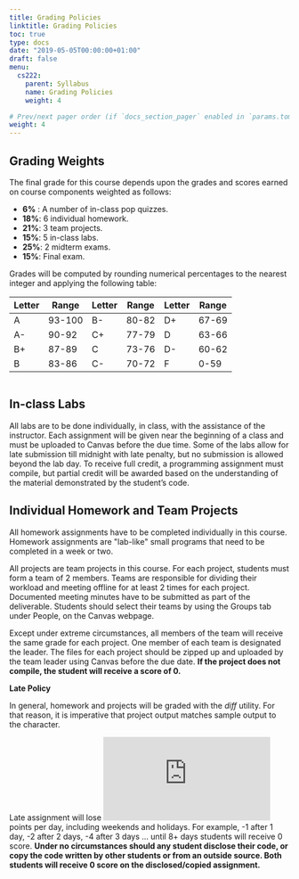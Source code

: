 ```yaml
---
title: Grading Policies
linktitle: Grading Policies
toc: true
type: docs
date: "2019-05-05T00:00:00+01:00"
draft: false
menu:
  cs222:
    parent: Syllabus
    name: Grading Policies
    weight: 4

# Prev/next pager order (if `docs_section_pager` enabled in `params.toml`)
weight: 4
---
```


## Grading Weights

The final grade for this course depends upon the grades and scores earned on course components weighted as follows:

* **6%** : A number of in-class pop quizzes.
* **18%**: 6 individual homework.
*	**21%**: 3 team projects.
*	**15%**: 5 in-class labs.
* **25%**: 2 midterm exams.
*	**15%**: Final exam.

Grades will be computed by rounding numerical percentages to the nearest integer and applying the following table:

| Letter| Range| Letter | Range | Letter | Range|
|----|--------|----|-------|----|-------|
| A  | 93-100 | B- | 80-82 | D+ | 67-69 |
| A- | 90-92  | C+ | 77-79 | D  | 63-66 |
| B+ | 87-89  | C  | 73-76 | D- | 60-62 |
| B  | 83-86  | C- | 70-72 | F  | 0-59  |

```Note that Canvas does not offer accurate calculation of your final weighted grade (e.g. the two midterm exams do not weigh equally), so students must compute their average by using the Canvas scores with the weights listed above.
```

## In-class Labs

All labs are to be done individually, in class, with the assistance of the instructor. 
Each assignment will be given near the beginning of a class and must be uploaded to Canvas before the due time. Some of the labs allow for late submission till midnight with late penalty, but no submission is allowed beyond the lab day. To receive full credit, a programming assignment must compile, but partial credit will be awarded based on the understanding of the material demonstrated by the student’s code.

## Individual Homework and Team Projects

All homework assignments have to be completed individually in this course. Homework assignments are "lab-like" small programs that need to be completed in a week or two. 

All projects are team projects in this course. For each project, students must form a team of 2 members. Teams are responsible for dividing their workload and meeting offline for at least 2 times for each project. Documented meeting minutes have to be submitted as part of the deliverable. Students should select their teams by using the Groups tab under People, on the Canvas webpage.

Except under extreme circumstances, all members of the team will receive the same grade for each project. One member of each team is designated the leader. The files for each project should be zipped up and uploaded by the team leader using Canvas before the due date. **If the project does not compile, the student will receive a score of 0.**

**Late Policy**

In general, homework and projects will be graded with the *diff* utility. For that reason, it is imperative that project output matches sample output to the character.

Late assignment will lose ![equation](https://latex.codecogs.com/png.latex?%5Cdpi%7B150%7D%20%5Cfn_phv%20%5Clarge%202%5E%7B%28n-1%29%7D) points per day, including weekends and holidays. For example, -1 after 1 day, -2 after 2 days, -4 after 3 days … until 8+ days students will receive 0 score.  **Under no circumstances should any student disclose their code, or copy the code written by other students or from an outside source. Both students will receive 0 score on the disclosed/copied assignment.**


